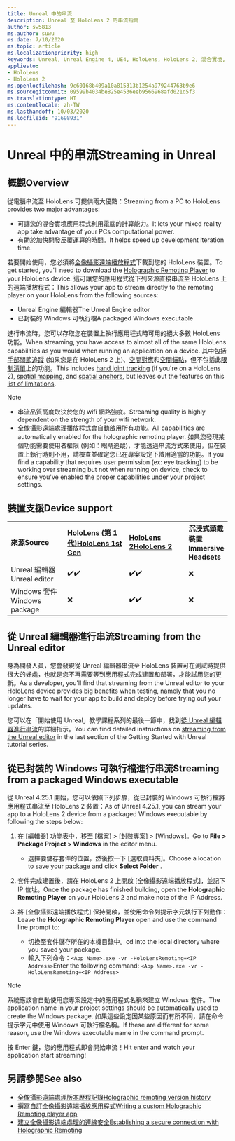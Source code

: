 ```yaml
---
title: Unreal 中的串流
description: Unreal 至 HoloLens 2 的串流指南
author: sw5813
ms.author: suwu
ms.date: 7/10/2020
ms.topic: article
ms.localizationpriority: high
keywords: Unreal, Unreal Engine 4, UE4, HoloLens, HoloLens 2, 混合實境, 串流, 電腦, 全像攝影應用程式遠端處理, 全像攝影遠端播放程式, 文件
appliesto:
- HoloLens
- HoloLens 2
ms.openlocfilehash: 9c60168b409a10a815313b1254a979244763b9e6
ms.sourcegitcommit: 09599b4034be825e4536eeb9566968afd021d5f3
ms.translationtype: HT
ms.contentlocale: zh-TW
ms.lasthandoff: 10/03/2020
ms.locfileid: "91698931"
---
```

# <a name="streaming-in-unreal"></a><span data-ttu-id="d90e2-104">Unreal 中的串流</span><span class="sxs-lookup"><span data-stu-id="d90e2-104">Streaming in Unreal</span></span>

## <a name="overview"></a><span data-ttu-id="d90e2-105">概觀</span><span class="sxs-lookup"><span data-stu-id="d90e2-105">Overview</span></span>
<span data-ttu-id="d90e2-106">從電腦串流至 HoloLens 可提供兩大優點：</span><span class="sxs-lookup"><span data-stu-id="d90e2-106">Streaming from a PC to HoloLens provides two major advantages:</span></span> 
* <span data-ttu-id="d90e2-107">可讓您的混合實境應用程式利用電腦的計算能力。</span><span class="sxs-lookup"><span data-stu-id="d90e2-107">It lets your mixed reality app take advantage of your PCs computational power.</span></span> 
* <span data-ttu-id="d90e2-108">有助於加快開發反覆運算的時間。</span><span class="sxs-lookup"><span data-stu-id="d90e2-108">It helps speed up development iteration time.</span></span> 

<span data-ttu-id="d90e2-109">若要開始使用，您必須將[全像攝影遠端播放程式](../platform-capabilities-and-apis/holographic-remoting-player.md)下載到您的 HoloLens 裝置。</span><span class="sxs-lookup"><span data-stu-id="d90e2-109">To get started, you'll need to download the [Holographic Remoting Player](../platform-capabilities-and-apis/holographic-remoting-player.md) to your HoloLens device.</span></span> <span data-ttu-id="d90e2-110">這可讓您的應用程式從下列來源直接串流至 HoloLens 上的遠端播放程式：</span><span class="sxs-lookup"><span data-stu-id="d90e2-110">This allows your app to stream  directly to the remoting player on your HoloLens from the following sources:</span></span>

* <span data-ttu-id="d90e2-111">Unreal Engine 編輯器</span><span class="sxs-lookup"><span data-stu-id="d90e2-111">The Unreal Engine editor</span></span>
* <span data-ttu-id="d90e2-112">已封裝的 Windows 可執行檔</span><span class="sxs-lookup"><span data-stu-id="d90e2-112">A packaged Windows executable</span></span> 

<span data-ttu-id="d90e2-113">進行串流時，您可以存取您在裝置上執行應用程式時可用的絕大多數 HoloLens 功能。</span><span class="sxs-lookup"><span data-stu-id="d90e2-113">When streaming, you have access to almost all of the same HoloLens capabilities as you would when running an application on a device.</span></span> <span data-ttu-id="d90e2-114">其中包括[手部關節追蹤](unreal-hand-tracking.md) (如果您是在 HoloLens 2 上)、[空間對應](unreal-spatial-mapping.md)和[空間錨點](unreal-spatial-anchors.md)，但不包括此[限制清單](../platform-capabilities-and-apis/holographic-remoting-troubleshooting.md)上的功能。</span><span class="sxs-lookup"><span data-stu-id="d90e2-114">This includes [hand joint tracking](unreal-hand-tracking.md) (if you're on a HoloLens 2), [spatial mapping](unreal-spatial-mapping.md), and [spatial anchors](unreal-spatial-anchors.md), but leaves out the features on this [list of limitations](../platform-capabilities-and-apis/holographic-remoting-troubleshooting.md).</span></span> 

> [!NOTE]
> * <span data-ttu-id="d90e2-115">串流品質高度取決於您的 wifi 網路強度。</span><span class="sxs-lookup"><span data-stu-id="d90e2-115">Streaming quality is highly dependent on the strength of your wifi network.</span></span>
> * <span data-ttu-id="d90e2-116">全像攝影遠端處理播放程式會自動啟用所有功能。</span><span class="sxs-lookup"><span data-stu-id="d90e2-116">All capabilities are automatically enabled for the holographic remoting player.</span></span> <span data-ttu-id="d90e2-117">如果您發現某個功能需要使用者權限 (例如：眼睛追蹤)，才能透過串流方式來使用，但在裝置上執行時則不用，請檢查並確定您已在專案設定下啟用適當的功能。</span><span class="sxs-lookup"><span data-stu-id="d90e2-117">If you find a capability that requires user permission (ex: eye tracking) to be working over streaming but not when running on device, check to ensure you've enabled the proper capabilities under your project settings.</span></span>

## <a name="device-support"></a><span data-ttu-id="d90e2-118">裝置支援</span><span class="sxs-lookup"><span data-stu-id="d90e2-118">Device support</span></span>

<table>
    <colgroup>
    <col width="33%" />
    <col width="33%" />
    <col width="33%" />
    </colgroup>
    <tr>
        <td><span data-ttu-id="d90e2-119"><strong>來源</strong></span><span class="sxs-lookup"><span data-stu-id="d90e2-119"><strong>Source</strong></span></span></td>
        <td><span data-ttu-id="d90e2-120"><a href="https://docs.microsoft.com/hololens/hololens1-hardware"><strong>HoloLens (第 1 代)</strong></a></span><span class="sxs-lookup"><span data-stu-id="d90e2-120"><a href="https://docs.microsoft.com/hololens/hololens1-hardware"><strong>HoloLens 1st Gen</strong></a></span></span></td>
        <td><span data-ttu-id="d90e2-121"><a href="https://www.microsoft.com/hololens/hardware"><strong>HoloLens 2</strong></a></span><span class="sxs-lookup"><span data-stu-id="d90e2-121"><a href="https://www.microsoft.com/hololens/hardware"><strong>HoloLens 2</strong></a></span></span></td>
        <td><span data-ttu-id="d90e2-122"><strong>沉浸式頭戴裝置</strong></span><span class="sxs-lookup"><span data-stu-id="d90e2-122"><strong>Immersive Headsets</strong></span></span></td>
    </tr>
     <tr>
        <td><span data-ttu-id="d90e2-123">Unreal 編輯器</span><span class="sxs-lookup"><span data-stu-id="d90e2-123">Unreal editor</span></span></td>
        <td><span data-ttu-id="d90e2-124">✔️</span><span class="sxs-lookup"><span data-stu-id="d90e2-124">✔️</span></span></td>
        <td><span data-ttu-id="d90e2-125">✔️</span><span class="sxs-lookup"><span data-stu-id="d90e2-125">✔️</span></span></td>
        <td>❌</td>
    </tr>
    <tr>
        <td><span data-ttu-id="d90e2-126">Windows 套件</span><span class="sxs-lookup"><span data-stu-id="d90e2-126">Windows package</span></span></td>
        <td>❌</td>
        <td><span data-ttu-id="d90e2-127">✔️</span><span class="sxs-lookup"><span data-stu-id="d90e2-127">✔️</span></span></td>
        <td>❌</td>
    </tr>

</table>

## <a name="streaming-from-the-unreal-editor"></a><span data-ttu-id="d90e2-128">從 Unreal 編輯器進行串流</span><span class="sxs-lookup"><span data-stu-id="d90e2-128">Streaming from the Unreal editor</span></span>

<span data-ttu-id="d90e2-129">身為開發人員，您會發現從 Unreal 編輯器串流至 HoloLens 裝置可在測試時提供很大的好處，也就是您不再需要等到應用程式完成建置和部署，才能試用您的更新。</span><span class="sxs-lookup"><span data-stu-id="d90e2-129">As a developer, you'll find that streaming from the Unreal editor to your HoloLens device provides big benefits when testing, namely that you no longer have to wait for your app to build and deploy before trying out your updates.</span></span>

<span data-ttu-id="d90e2-130">您可以在「開始使用 Unreal」教學課程系列的最後一節中，找到[從 Unreal 編輯器進行串流](tutorials/unreal-uxt-ch6.md#device-only-streaming)的詳細指示。</span><span class="sxs-lookup"><span data-stu-id="d90e2-130">You can find detailed instructions on [streaming from the Unreal editor](tutorials/unreal-uxt-ch6.md#device-only-streaming) in the last section of the Getting Started with Unreal tutorial series.</span></span>

## <a name="streaming-from-a-packaged-windows-executable"></a><span data-ttu-id="d90e2-131">從已封裝的 Windows 可執行檔進行串流</span><span class="sxs-lookup"><span data-stu-id="d90e2-131">Streaming from a packaged Windows executable</span></span>

<span data-ttu-id="d90e2-132">從 Unreal 4.25.1 開始，您可以依照下列步驟，從已封裝的 Windows 可執行檔將應用程式串流至 HoloLens 2 裝置：</span><span class="sxs-lookup"><span data-stu-id="d90e2-132">As of Unreal 4.25.1, you can stream your app to a HoloLens 2 device from a packaged Windows executable by following the steps below:</span></span> 

1. <span data-ttu-id="d90e2-133">在 [編輯器] 功能表中，移至 [檔案] > [封裝專案] > [Windows]。</span><span class="sxs-lookup"><span data-stu-id="d90e2-133">Go to **File > Package Project > Windows** in the editor menu.</span></span> 
    * <span data-ttu-id="d90e2-134">選擇要儲存套件的位置，然後按一下 [選取資料夾]。</span><span class="sxs-lookup"><span data-stu-id="d90e2-134">Choose a location to save your package and click **Select Folder** .</span></span>

2. <span data-ttu-id="d90e2-135">套件完成建置後，請在 HoloLens 2 上開啟 [全像攝影遠端播放程式]，並記下 IP 位址。</span><span class="sxs-lookup"><span data-stu-id="d90e2-135">Once the package has finished building, open the **Holographic Remoting Player** on your HoloLens 2 and make note of the IP Address.</span></span> 
3. <span data-ttu-id="d90e2-136">將 [全像攝影遠端播放程式] 保持開啟，並使用命令列提示字元執行下列動作：</span><span class="sxs-lookup"><span data-stu-id="d90e2-136">Leave the **Holographic Remoting Player** open and use the command line prompt to:</span></span> 
    * <span data-ttu-id="d90e2-137">切換至套件儲存所在的本機目錄中。</span><span class="sxs-lookup"><span data-stu-id="d90e2-137">cd into the local directory where you saved your package.</span></span>
    * <span data-ttu-id="d90e2-138">輸入下列命令：```<App Name>.exe -vr -HoloLensRemoting=<IP Address>```</span><span class="sxs-lookup"><span data-stu-id="d90e2-138">Enter the following command: ```<App Name>.exe -vr -HoloLensRemoting=<IP Address>```</span></span>

> [!NOTE]
> <span data-ttu-id="d90e2-139">系統應該會自動使用您專案設定中的應用程式名稱來建立 Windows 套件。</span><span class="sxs-lookup"><span data-stu-id="d90e2-139">The application name in your project settings should be automatically used to create the Windows package.</span></span> <span data-ttu-id="d90e2-140">如果這些設定因某些原因而有所不同，請在命令提示字元中使用 Windows 可執行檔名稱。</span><span class="sxs-lookup"><span data-stu-id="d90e2-140">If these are different for some reason, use the Windows executable name in the command prompt.</span></span>

<span data-ttu-id="d90e2-141">按 Enter 鍵，您的應用程式即會開始串流！</span><span class="sxs-lookup"><span data-stu-id="d90e2-141">Hit enter and watch your application start streaming!</span></span>

## <a name="see-also"></a><span data-ttu-id="d90e2-142">另請參閱</span><span class="sxs-lookup"><span data-stu-id="d90e2-142">See also</span></span>
* [<span data-ttu-id="d90e2-143">全像攝影遠端處理版本歷程記錄</span><span class="sxs-lookup"><span data-stu-id="d90e2-143">Holographic remoting version history</span></span>](../platform-capabilities-and-apis/holographic-remoting-version-history.md)
* [<span data-ttu-id="d90e2-144">撰寫自訂全像攝影遠端播放應用程式</span><span class="sxs-lookup"><span data-stu-id="d90e2-144">Writing a custom Holographic Remoting player app</span></span>](../platform-capabilities-and-apis/holographic-remoting-create-player.md)
* [<span data-ttu-id="d90e2-145">建立全像攝影遠端處理的連線安全</span><span class="sxs-lookup"><span data-stu-id="d90e2-145">Establishing a secure connection with Holographic Remoting</span></span>](../platform-capabilities-and-apis/holographic-remoting-secure-connection.md)
